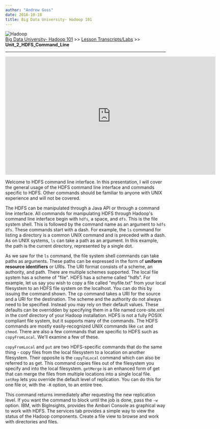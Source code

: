 ```yaml
---
author: "Andrew Goss"
date: 2016-10-18
title: Big Data University- Hadoop 101
---
```

![Hadoop](/img/post/hadoop.png "Hadoop")<br>
<a href="/2017/big-data-university--hadoop-101/">Big Data University- Hadoop 101</a> >> <a href="/2017/big-data-university--hadoop-101/lesson_transcripts_labs">Lesson Transcripts/Labs</a> >> <b>Unit_2_HDFS_Command_Line</b>
<hr>

<iframe width="660" height="371" src="https://www.youtube.com/embed/Gd1sVPOYzuk" frameborder="0" allowfullscreen></iframe>

Welcome to HDFS command line interface.
In this presentation, I will cover the general usage of the HDFS command line
interface and commands specific to HDFS. Other commands should be familiar to
anyone with UNIX experience and will not be covered.

The HDFS can be manipulated through a Java API or through a command line
interface. All commands for manipulating HDFS through Hadoop's command line
interface begin with `hdfs`, a space, and `dfs`. This is the file system shell. This
is followed by the command name as an argument
to `hdfs dfs`. These commands start with a dash. For example, the `ls` command
for listing a directory is a common UNIX command and is preceded with a dash.
As on UNIX systems, `ls` can take a path as an argument. In this example, the
path is the current directory, represented by a single dot.

As we saw for the `ls` command, the file system shell commands can take paths as arguments.
These paths can be expressed in the form of <b>uniform resource identifiers</b> or URIs. The
URI format consists of a scheme, an authority, and path. There are multiple schemes supported.
The local file system has a scheme of "file". HDFS has
a scheme called "hdfs". For example, let us say you wish to copy a file called "myfile.txt"
from your local filesystem to an HDFS file system on the localhost. You can do this by
issuing the command shown. The cp command takes a URI for the source and a URI for the
destination. The scheme and the authority do not always need to be specified. Instead
you may rely on their default values. These defaults can be overridden by specifying them
in a file named core-site.xml in the conf directory of your Hadoop installation.
HDFS is not a fully POSIX compliant file system,
but it supports many of the commands. The HDFS commands are mostly easily-recognized
UNIX commands like `cat` and `chmod`. There are also a few commands that are specific to HDFS
such as `copyFromLocal`. We'll examine a few of these.

`copyFromLocal` and `put` are two HDFS-specific commands that do the same thing -
copy files from the local filesystem to a location on another filesystem. Their opposite
is the `copyToLocal` command which can also be referred to as get. This command copies
files out of the filesystem you specify and into the local filesystem.
`getMerge` is an enhanced form of get that can merge the files from multiple locations
into a single local file. `setRep` lets you override the default level
of replication. You can do this for one file or, with the `-R` option, to an entire tree.

This command returns immediately after requesting the new replication level. If you want the
command to block until the job is done, pass the `-w` option.
IBM, with BigInsights, provides the Ambari Console as graphical way to work with HDFS.
The services tab provides a simple way to view the status of the Hadoop components.
Create a file view to browse and work with directories and files.